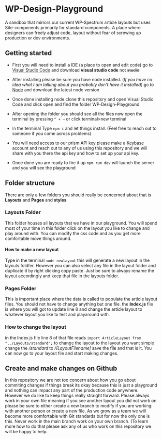 # WP-Design-Playground
A sandbox that mirrors our current WP-Spectrum article layouts but uses Site-components primarily for standard components. A place where designers can freely adjust code, layout without fear of screwing up production or dev environments. 



## Getting started
- First you will need to install a IDE (a place to open and edit code) go to [Visual Studio Code](https://visualstudio.microsoft.com/) and download **visual studio code** not ~~studio~~

- After installing please be sure you have node installed. (*If you have no idea what I am talking about you probably don't have it installed*) go to [Node](https://nodejs.org/en/) and download the latest node version. 

- Once done installing node clone this repository and open Visual Studio Code and click open and find the folder WP-Design-Playground

- After opening the folder you should see all the files now open the terminal by pressing `^ + ~` or click terminal>new terminal

- In the terminal Type `npm i` and let things install. (Feel free to reach out to someone if you come across problems)

- You will need access to our prism API key please make a [Keybase](https://keybase.io/) account and reach out to any of us using this repository and we will share with you there the api key and how to set up your api key. 

- Once done you are ready to fire it up `npm run dev` will launch the server and you will see the playground



## Folder structure
There are only a few folders you should really be concerned about that is **Layouts** and **Pages** and **styles**

### Layouts Folder 
This folder houses all layouts that we have in our playground. You will spend most of your time in this folder click on the layout you like to change and play around with. You can modify the css code and as you get more comfortable move things around. 

 #### How to make a new layout
Type in the terminal `node newlayout` this will generate a new layout in the layouts foldfer. However you can also select any file in the layout folder and duplicate it by right clicking copy paste. Just be sure to always rename the layout accordingly and keep that file in the layouts folder. 

### Pages Folder
This is important place where the data is called to populate the article layout files. You should not have to change anything but one file. the **Index.js** file is where you will got to update line 8 and change the article layout to whatever layout you like to test and playaround with. 

### How to change the layout 
in the Index.js file line 8 of that file reads `import ArticleLayout from "../Layouts/standard";` to change the layout to the layout you want simple change the */standard* to */[LayoutFilename]* save the file and that is it. You can now go to your layout file and start making changes. 


## Create and make changes on Github
In this repository we are not too concern about how you go about commiting changes if things break its okay because this is just a playground and nothing can impact any part of the production code anywhere. However we do like to keep things really straight forward. Please always work in your own file meaning if you see another layout you did not work on please be sure to either create a new branch to modify if you are working with another person or create a new file. As we grow as a team we will become more comfortable with Git standards but for now the only one is this. Never work in the main branch work on your own branch. (To learn more how to do that please ask any of us who work on this repository we will be happy to help. 




